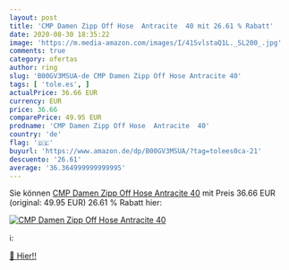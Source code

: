 ```yaml
---
layout: post
title: 'CMP Damen Zipp Off Hose  Antracite  40 mit 26.61 % Rabatt'
date: 2020-08-30 18:35:22
image: 'https://m.media-amazon.com/images/I/41SvlstaQ1L._SL200_.jpg'
comments: true
category: ofertas
author: ring
slug: 'B00GV3MSUA-de CMP Damen Zipp Off Hose Antracite 40'
tags: [ 'tole.es', ]
actualPrice: 36.66 EUR
currency: EUR
price: 36.66
comparePrice: 49.95 EUR
prodname: 'CMP Damen Zipp Off Hose  Antracite  40'
country: 'de'
flag: '🇩🇪'
buyurl: 'https://www.amazon.de/dp/B00GV3MSUA/?tag=tolees0ca-21'
descuento: '26.61'
average: '36.364999999999995'
---
```


Sie können [CMP Damen Zipp Off Hose  Antracite  40](https://www.amazon.de/dp/B00GV3MSUA/?tag=tolees0ca-21) mit Preis 36.66 EUR (original: 49.95 EUR) 26.61 % Rabatt hier:

[![CMP Damen Zipp Off Hose  Antracite  40](https://m.media-amazon.com/images/I/41SvlstaQ1L._SL200_.jpg)](https://www.amazon.de/dp/B00GV3MSUA/?tag=tolees0ca-21)

ℹ️:


[🛒 Hier!!](https://www.amazon.de/dp/B00GV3MSUA/?tag=tolees0ca-21)
